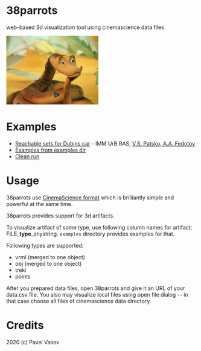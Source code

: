 # 38parrots

web-based 3d visualization tool using cinemascience data files

![38](doc/udav-iz-multfilma-38-popugaev.jpg)

# Examples

* [Reachable sets for Dubins car](http://tinyurl.com/tdo4o2u) - IMM UrB RAS, [V.S. Patsko, A.A. Fedotov](http://sector3.imm.uran.ru/index_eng.html)
* [Examples from examples dir](http://tinyurl.com/ufq97ta)
* [Clean run](http://viewlang.ru/viewlang/code/scene.html?s=https://github.com/pavelvasev/38parrots/blob/master/result.vl)

# Usage

38parrots use [CinemaScience format](https://cinemasciencewebsite.readthedocs.io/en/latest/) which is brilliantly simple and powerful at the same time. 

38parrots provides support for 3d  artifacts. 

To visualize artifact of some type, use following column names for artifact: FILE_**type**_anystring. `examples` directory provides examples for that.

Following types are supported:
* vrml (merged to one object)
* obj (merged to one object)
* treki 
* points

After you prepared data files, open 38parrots and give it an URL of your data.csv file. 
You also may visualize local files using open file dialog -- in that case choose all files of cinemascience data directory.

# Credits

2020 (c) Pavel Vasev
